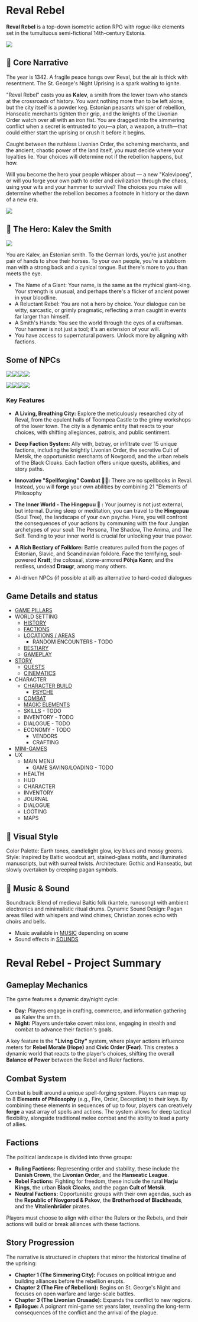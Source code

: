 # Reval Rebel

**Reval Rebel** is a top-down isometric action RPG with rogue-like elements set in the tumultuous semi-fictional 14th-century Estonia.


![](./img/banner.jpg)

## 📖 Core Narrative
The year is 1342. A fragile peace hangs over Reval, but the air is thick with resentment. The St. George's Night Uprising is a spark waiting to ignite.

"Reval Rebel" casts you as __Kalev__, a smith from the lower town who stands at the crossroads of history. You want nothing more than to be left alone, but the city itself is a powder keg. Estonian peasants whisper of rebellion, Hanseatic merchants tighten their grip, and the knights of the Livonian Order watch over all with an iron fist. You are dragged into the simmering conflict when a secret is entrusted to you—a plan, a weapon, a truth—that could either start the uprising or crush it before it begins.  

Caught between the ruthless Livonian Order, the scheming merchants, and the ancient, chaotic power of the land itself, you must decide where your loyalties lie. Your choices will determine not if the rebellion happens, but how.

Will you become the hero your people whisper about — a new "Kalevipoeg", or will you forge your own path to order and civilization through the chaos, using your wits and your hammer to survive? The choices you make will determine whether the rebellion becomes a footnote in history or the dawn of a new era.

![](img/Screenshot%202025-08-26%20at%2016.42.48.png)



## 🦸 The Hero: Kalev the Smith
![](./img/user__idle.gif)

You are Kalev, an Estonian smith. To the German lords, you're just another pair of hands to shoe their horses. To your own people, you're a stubborn man with a strong back and a cynical tongue. But there's more to you than meets the eye.

- The Name of a Giant: Your name, is the same as the mythical giant-king. Your strength is unusual, and perhaps there's a flicker of ancient power in your bloodline.
- A Reluctant Rebel: You are not a hero by choice. Your dialogue can be witty, sarcastic, or grimly pragmatic, reflecting a man caught in events far larger than himself.
- A Smith's Hands: You see the world through the eyes of a craftsman. Your hammer is not just a tool; it's an extension of your will.
- You have access to supernatural powers. Unlock more by aligning with factions.

## Some of NPCs


![](characters/bishopric_dorpat/vifhusen.png)![](characters/bishopric_osel_wiek/hermann.png)![](characters/order/brother_goswin.png)![](characters/order/master_burchard_von_dreileben.png)


![](characters/rebels/juri_ratnik.png)![](characters/rebels/urmas_laar.png)![](characters/rebels/lembit_helme.png)![](characters/rebels/kaja_lahekivi.png)



### Key Features

*   **A Living, Breathing City:** Explore the meticulously researched city of Reval, from the opulent halls of Toompea Castle to the grimy workshops of the lower town. The city is a dynamic entity that reacts to your choices, with shifting allegiances, patrols, and public sentiment.

*   **Deep Faction System:** Ally with, betray, or infiltrate over 15 unique factions, including the knightly Livonian Order, the secretive Cult of Metsik, the opportunistic merchants of Novgorod, and the urban rebels of the Black Cloaks. Each faction offers unique quests, abilities, and story paths.

*   **Innovative "Spellforging" Combat 🧙🏻:** There are no spellbooks in Reval. Instead, you will **forge** your own abilities by combining 21 "Elements of Philosophy

*   **The Inner World - The Hingepuu 🌳 :** Your journey is not just external, but internal. During sleep or meditation, you can travel to the **Hingepuu** (Soul Tree), the landscape of your own psyche. Here, you will confront the consequences of your actions by communing with the four Jungian archetypes of your soul: The Persona, The Shadow, The Anima, and The Self. Tending to your inner world is crucial for unlocking your true power.

*   **A Rich Bestiary of Folklore:** Battle creatures pulled from the pages of Estonian, Slavic, and Scandinavian folklore. Face the terrifying, soul-powered **Kratt**; the colossal, stone-armored **Põhja Konn**; and the restless, undead **Draugr**, among many others.

* AI-driven NPCs (if possible at all) as alternative to hard-coded dialogues


## Game Details and status

- [GAME PILLARS](./GAME-PILLARS.md)
- WORLD SETTING
    - [HISTORY](./history/HISTORY.md)
    - [FACTIONS](characters/README.md)
    - [LOCATIONS / AREAS](./scenes/README.md)
        - RANDOM ENCOUNTERS - TODO
    - [BESTIARY](./assets/bestiary/)
    - [GAMEPLAY](./GAMEPLAY.md)
- [STORY](./story/STORY.md)
    - [QUESTS](./QUESTS.md)
    - [CINEMATICS](./cinematics/1-intro.md)
- CHARACTER
    - [CHARACTER BUILD](character/BUILD.md)
        - [PSYCHE](character/PSYCHE.md)
    - [COMBAT](character/COMBAT.md)
    - [MAGIC ELEMENTS](character/MAGIC-ELEMENTS.md)
    - SKILLS - TODO
    - INVENTORY - TODO
    - DIALOGUE - TODO
    - ECONOMY - TODO
        - VENDORS
        - CRAFTING
- [MINI-GAMES](./MINI_GAMES.md)
- UX
    - MAIN MENU
        - GAME SAVING/LOADING - TODO
    - HEALTH
    - HUD
    - CHARACTER
    - INVENTORY
    - JOURNAL
    - DIALOGUE
    - LOOTING
    - MAPS



## 🎨 Visual Style
Color Palette: Earth tones, candlelight glow, icy blues and mossy greens.
Style: Inspired by Baltic woodcut art, stained-glass motifs, and illuminated manuscripts, but with surreal twists.
Architecture: Gothic and Hanseatic, but slowly overtaken by creeping pagan symbols.

## 🎻 Music & Sound
Soundtrack: Blend of medieval Baltic folk (kantele, runosong) with ambient electronics and minimalistic ritual drums.
Dynamic Sound Design: Pagan areas filled with whispers and wind chimes; Christian zones echo with choirs and bells.

- Music available in [MUSIC](./music/) depending on scene
- Sound effects in [SOUNDS](./sounds/)



# Reval Rebel - Project Summary

## Gameplay Mechanics

The game features a dynamic day/night cycle:
*   **Day:** Players engage in crafting, commerce, and information gathering as Kalev the smith.
*   **Night:** Players undertake covert missions, engaging in stealth and combat to advance their faction's goals.

A key feature is the **"Living City"** system, where player actions influence meters for **Rebel Morale (Hope)** and **Civic Order (Fear)**. This creates a dynamic world that reacts to the player's choices, shifting the overall **Balance of Power** between the Rebel and Ruler factions.

## Combat System

Combat is built around a unique spell-forging system. Players can map up to 8 **Elements of Philosophy** (e.g., Fire, Order, Deception) to their keys. By combining these elements in sequences of up to four, players can creatively **forge** a vast array of spells and actions. The system allows for deep tactical flexibility, alongside traditional melee combat and the ability to lead a party of allies.

## Factions

The political landscape is divided into three groups:

*   **Ruling Factions:** Representing order and stability, these include the **Danish Crown**, the **Livonian Order**, and the **Hanseatic League**.
*   **Rebel Factions:** Fighting for freedom, these include the rural **Harju Kings**, the urban **Black Cloaks**, and the pagan **Cult of Metsik**.
*   **Neutral Factions:** Opportunistic groups with their own agendas, such as the **Republic of Novgorod & Pskov**, the **Brotherhood of Blackheads**, and the **Vitalienbrüder** pirates.

Players must choose to align with either the Rulers or the Rebels, and their actions will build or break alliances with these factions.

## Story Progression

The narrative is structured in chapters that mirror the historical timeline of the uprising:
*   **Chapter 1 (The Simmering City):** Focuses on political intrigue and building alliances before the rebellion erupts.
*   **Chapter 2 (The Fire of Rebellion):** Begins on St. George's Night and focuses on open warfare and large-scale battles.
*   **Chapter 3 (The Livonian Crusade):** Expands the conflict to new regions.
*   **Epilogue:** A poignant mini-game set years later, revealing the long-term consequences of the conflict and the arrival of the plague.
